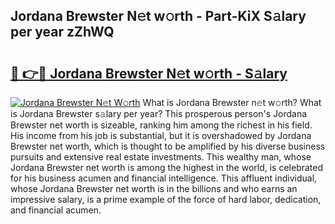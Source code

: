 ## Jordana Brewster N𝚎t w𝚘rth - Part-KiX S𝚊lary per year zZhWQ

# <h2><a href="http://gc0exa5.nevu.top/?p=Jordana+Brewster">🔗 👉🔴 Jordana Brewster N𝚎t w𝚘rth - S𝚊lary</a></h2>

[![Jordana Brewster N𝚎t W𝚘rth](https://i.imgur.com/Oavwk0R.jpeg)](http://gc0exa5.nevu.top/?p=Jordana+Brewster)
What is Jordana Brewster n𝚎t w𝚘rth? What is Jordana Brewster s𝚊lary per year?
This prosperous person's Jordana Brewster net worth is sizeable, ranking him among the richest in his field. His income from his job is substantial, but it is overshadowed by Jordana Brewster net worth, which is thought to be amplified by his diverse business pursuits and extensive real estate investments. This wealthy man, whose Jordana Brewster net worth is among the highest in the world, is celebrated for his business acumen and financial intelligence. This affluent individual, whose Jordana Brewster net worth is in the billions and who earns an impressive salary, is a prime example of the force of hard labor, dedication, and financial acumen.
